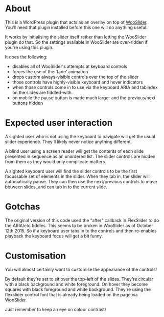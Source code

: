 # About

This is a WordPress plugin that acts as an overlay on top of
[WooSlider](http://www.woothemes.com/products/wooslider/). You'll
need that plugin installed before this one will do anything useful.

It works by initialising the slider itself rather than letting the
WooSlider plugin do that. So the settings available in WooSlider are
over-ridden if you're using this plugin.

It does the following:

  - disables all of WooSlider's attempts at keyboard controls
  - forces the use of the 'fade' animation
  - drops custom always-visible controls over the top of the slider
  - those controls have highly-visible keyboard and hover indicators
  - when those controls come in to use via the keyboard ARIA and tabindex
    on the slides are fiddled-with.
  - on mobile the pause button is made much larger and the previous/next
    buttons hidden

# Expected user interaction

A sighted user who is not using the keyboard to navigate will get the usual
slider experience. They'll likely never notice anything different.

A blind user using a screen reader will get the contents of each slide presented
in sequence as an unordered list. The slider controls are hidden from them as they
would only complicate matters.

A sighted keyboard user will find the slider controls to be the first focussable
set of elements in the slider. When they tab in, the slider will automatically pause.
They can then use the next/previous controls to move between slides, and can tab in to
the current slide.

# Gotchas

The original version of this code used the "after" callback in FlexSlider to do
the ARIA/etc fiddles. This seems to be broken in WooSlider as of October 12th 2015.
So if a keyboard user tabs in to the controls and then re-enables playback the keyboard
focus will get a bit funny.

# Customisation

You will almost certainly want to customise the appearance of the controls!

By default they're set to sit over the top-left of the slides. They're circular with
a black background and white foreground. On hover they become squares with black
foreground and white background. They're using the flexslider control font that is
already being loaded on the page via WooSlider.

Just remember to keep an eye on colour contrast!

